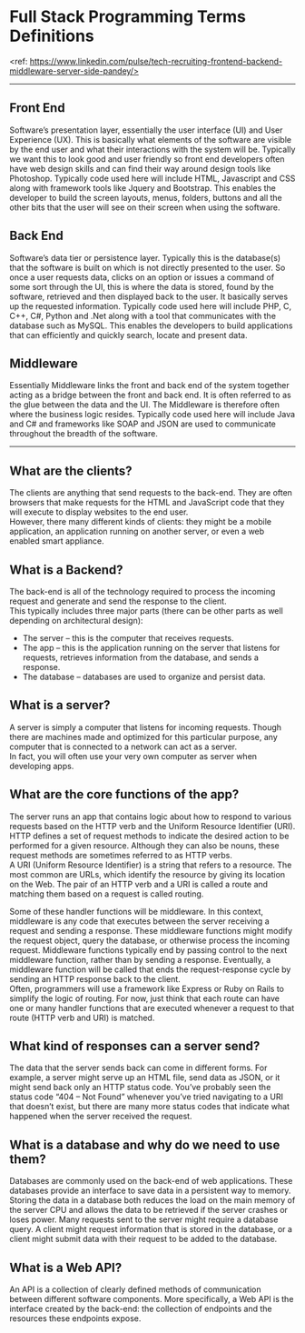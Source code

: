 # Full Stack Programming Terms Definitions
<ref: https://www.linkedin.com/pulse/tech-recruiting-frontend-backend-middleware-server-side-pandey/>

---

## Front End 
Software’s presentation layer, essentially the user interface (UI) and User Experience (UX). 
This is basically what elements of the software are visible by the end user and what their interactions with the system will be. 
Typically we want this to look good and user friendly so front end developers often have web design skills and can find their way around design tools like Photoshop. 
Typically code used here will include HTML, Javascript and CSS along with framework tools like Jquery and Bootstrap. 
This enables the developer to build the screen layouts, menus, folders, buttons and all the other bits that the user will see on their screen when using the software.

## Back End
Software’s data tier or persistence layer. Typically this is the database(s) that the software is built on which is not directly presented to the user. 
So once a user requests data, clicks on an option or issues a command of some sort through the UI, this is where the data is stored, found by the software, retrieved and then displayed back to the user. 
It basically serves up the requested information. Typically code used here will include PHP, C, C++, C#, Python and .Net along with a tool that communicates with the database such as MySQL. 
This enables the developers to build applications that can efficiently and quickly search, locate and present data.

## Middleware
Essentially Middleware links the front and back end of the system together acting as a bridge between the front and back end. 
It is often referred to as the glue between the data and the UI. The Middleware is therefore often where the business logic resides. 
Typically code used here will include Java and C# and frameworks like SOAP and JSON are used to communicate throughout the breadth of the software.

---

## What are the clients? 
The clients are anything that send requests to the back-end. They are often browsers that make requests for the HTML and JavaScript code that they will execute to display websites to the end user.  
However, there many different kinds of clients: they might be a mobile application, an application running on another server, or even a web enabled smart appliance.

## What is a Backend? 
The back-end is all of the technology required to process the incoming request and generate and send the response to the client.  
This typically includes three major parts (there can be other parts as well depending on architectural design): 
* The server – this is the computer that receives requests.  
* The app – this is the application running on the server that listens for requests, retrieves information from the database, and sends a response. 
* The database – databases are used to organize and persist data.

## What is a server? 
A server is simply a computer that listens for incoming requests. Though there are machines made and optimized for this particular purpose, any computer that is connected to a network can act as a server.  
In fact, you will often use your very own computer as server when developing apps.

## What are the core functions of the app? 
The server runs an app that contains logic about how to respond to various requests based on the HTTP verb and the Uniform Resource Identifier (URI).  
HTTP defines a set of request methods to indicate the desired action to be performed for a given resource. 
Although they can also be nouns, these request methods are sometimes referred to as HTTP verbs.  
A URI (Uniform Resource Identifier) is a string that refers to a resource. The most common are URLs, which identify the resource by giving its location on the Web. 
The pair of an HTTP verb and a URI is called a route and matching them based on a request is called routing.

Some of these handler functions will be middleware. In this context, middleware is any code that executes between the server receiving a request and sending a response. 
These middleware functions might modify the request object, query the database, or otherwise process the incoming request. 
Middleware functions typically end by passing control to the next middleware function, rather than by sending a response. 
Eventually, a middleware function will be called that ends the request-response cycle by sending an HTTP response back to the client.  
Often, programmers will use a framework like Express or Ruby on Rails to simplify the logic of routing. 
For now, just think that each route can have one or many handler functions that are executed whenever a request to that route (HTTP verb and URI) is matched.

## What kind of responses can a server send? 
The data that the server sends back can come in different forms. For example, a server might serve up an HTML file, send data as JSON, or it might send back only an HTTP status code. 
You’ve probably seen the status code “404 – Not Found” whenever you’ve tried navigating to a URI that doesn’t exist, but there are many more status codes that indicate what happened when the server received the request.

## What is a database and why do we need to use them? 
Databases are commonly used on the back-end of web applications. These databases provide an interface to save data in a persistent way to memory. 
Storing the data in a database both reduces the load on the main memory of the server CPU and allows the data to be retrieved if the server crashes or loses power. 
Many requests sent to the server might require a database query. A client might request information that is stored in the database, or a client might submit data with their request to be added to the database.

## What is a Web API? 
An API is a collection of clearly defined methods of communication between different software components. 
More specifically, a Web API is the interface created by the back-end: the collection of endpoints and the resources these endpoints expose.